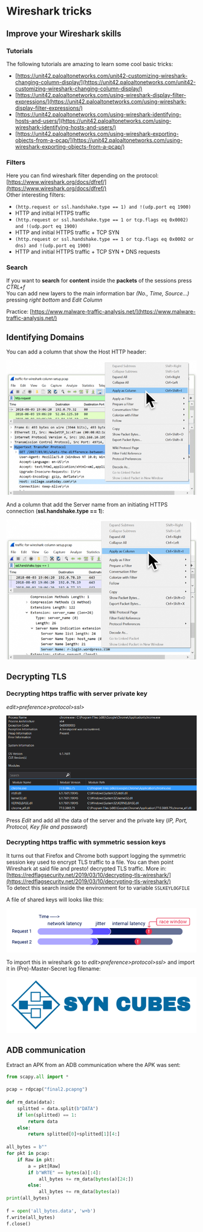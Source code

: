 # Wireshark tricks

## Improve your Wireshark skills

### Tutorials

The following tutorials are amazing to learn some cool basic tricks:

* [https://unit42.paloaltonetworks.com/unit42-customizing-wireshark-changing-column-display/](https://unit42.paloaltonetworks.com/unit42-customizing-wireshark-changing-column-display/)
* [https://unit42.paloaltonetworks.com/using-wireshark-display-filter-expressions/](https://unit42.paloaltonetworks.com/using-wireshark-display-filter-expressions/)
* [https://unit42.paloaltonetworks.com/using-wireshark-identifying-hosts-and-users/](https://unit42.paloaltonetworks.com/using-wireshark-identifying-hosts-and-users/)
* [https://unit42.paloaltonetworks.com/using-wireshark-exporting-objects-from-a-pcap/](https://unit42.paloaltonetworks.com/using-wireshark-exporting-objects-from-a-pcap/)

### Filters

Here you can find wireshark filter depending on the protocol: [https://www.wireshark.org/docs/dfref/](https://www.wireshark.org/docs/dfref/)  
Other interesting filters:

*  `(http.request or ssl.handshake.type == 1) and !(udp.port eq 1900)`
  * HTTP and initial HTTPS traffic
*  `(http.request or ssl.handshake.type == 1 or tcp.flags eq 0x0002) and !(udp.port eq 1900)`
  * HTTP and initial HTTPS traffic + TCP SYN
*  `(http.request or ssl.handshake.type == 1 or tcp.flags eq 0x0002 or dns) and !(udp.port eq 1900)`
  * HTTP and initial HTTPS traffic + TCP SYN + DNS requests

### Search

If you want to **search** for **content** inside the **packets** of the sessions press _CTRL+f_  
You can add new layers to the main information bar _\(No., Time, Source...\)_ pressing _right bottom_ and _Edit Column_

Practice: [https://www.malware-traffic-analysis.net/](https://www.malware-traffic-analysis.net/)

## Identifying Domains

You can add a column that show the Host HTTP header:

![](../../.gitbook/assets/image%20%28405%29.png)

And a column that add the Server name from an initiating HTTPS connection \(**ssl.handshake.type == 1**\):

![](../../.gitbook/assets/image%20%28406%29.png)

## Decrypting TLS

### Decrypting https traffic with server private key

_edit&gt;preference&gt;protocol&gt;ssl&gt;_

![](../../.gitbook/assets/image%20%28263%29.png)

Press _Edit_ and add all the data of the server and the private key \(_IP, Port, Protocol, Key file and password_\)

### Decrypting https traffic with symmetric session keys

It turns out that Firefox and Chrome both support logging the symmetric session key used to encrypt TLS traffic to a file. You can then point Wireshark at said file and presto! decrypted TLS traffic. More in: [https://redflagsecurity.net/2019/03/10/decrypting-tls-wireshark/](https://redflagsecurity.net/2019/03/10/decrypting-tls-wireshark/)  
To detect this search inside the environment for to variable `SSLKEYLOGFILE`

A file of shared keys will looks like this:

![](../../.gitbook/assets/image%20%2862%29.png)

To import this in wireshark go to _edit&gt;preference&gt;protocol&gt;ssl&gt;_ and import it in \(Pre\)-Master-Secret log filename:

![](../../.gitbook/assets/image%20%28191%29.png)

## ADB communication

Extract an APK from an ADB communication where the APK was sent:

```python
from scapy.all import *

pcap = rdpcap("final2.pcapng")

def rm_data(data):
    splitted = data.split(b"DATA")
    if len(splitted) == 1:
        return data
    else:
        return splitted[0]+splitted[1][4:]

all_bytes = b""
for pkt in pcap:
    if Raw in pkt:
        a = pkt[Raw]
        if b"WRTE" == bytes(a)[:4]:
            all_bytes += rm_data(bytes(a)[24:])
        else:
            all_bytes += rm_data(bytes(a))
print(all_bytes)

f = open('all_bytes.data', 'w+b')
f.write(all_bytes)
f.close()
```



